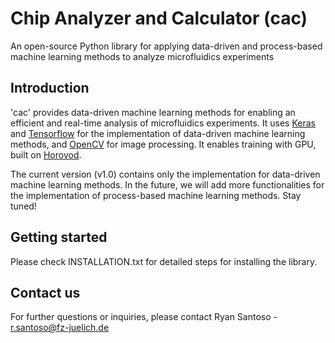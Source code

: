 # Chip Analyzer and Calculator (cac)
An open-source Python library for applying data-driven and process-based machine learning methods to analyze microfluidics experiments

## Introduction
'cac' provides data-driven machine learning methods for enabling an efficient and real-time analysis of microfluidics experiments. It uses [Keras](https://keras.io/) and [Tensorflow](https://www.tensorflow.org/) for the implementation of data-driven machine learning methods, and [OpenCV](https://opencv.org/) for image processing. It enables training with GPU, built on [Horovod](https://horovod.ai/). 

The current version (v1.0) contains only the implementation for data-driven machine learning methods. In the future, we will add more functionalities for the implementation of process-based machine learning methods. Stay tuned!

## Getting started
Please check INSTALLATION.txt for detailed steps for installing the library.

## Contact us
For further questions or inquiries, please contact Ryan Santoso - r.santoso@fz-juelich.de
